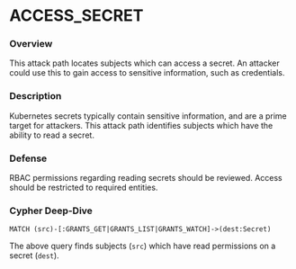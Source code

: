 # ACCESS_SECRET

### Overview

This attack path locates subjects which can access a secret. An attacker could use this to gain access to sensitive information, such as credentials.

### Description

Kubernetes secrets typically contain sensitive information, and are a prime target for attackers. This attack path identifies subjects which have the ability to read a secret.

### Defense

RBAC permissions regarding reading secrets should be reviewed. Access should be restricted to required entities.

### Cypher Deep-Dive

```cypher
MATCH (src)-[:GRANTS_GET|GRANTS_LIST|GRANTS_WATCH]->(dest:Secret)
```

The above query finds subjects (`src`) which have read permissions on a secret (`dest`).
